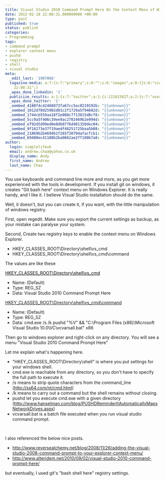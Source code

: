 ```yaml
---
title: Visual Studio 2010 Command Prompt Here On the Context Menu of Windows Explorer
date: 2012-02-18 22:08:31.000000000 +00:00
type: post
published: true
status: publish
categories:
- Programming
tags:
- command prompt
- explorer context menu
- pushd
- registry
- shell
- visual studio
meta:
  _edit_last: '1907066'
  tagazine-media: a:7:{s:7:"primary";s:0:"";s:6:"images";a:0:{}s:6:"videos";a:0:{}s:11:"image_count";s:1:"0";s:6:"author";s:7:"1907066";s:7:"blog_id";s:7:"1833431";s:9:"mod_stamp";s:19:"2012-02-18
    22:08:31";}
  _wpas_done_linkedin: '1'
  publicize_results: a:1:{s:7:"twitter";a:1:{i:111615627;a:2:{s:7:"user_id";s:10:"andrewchaa";s:7:"post_id";s:18:"170993148888236032";}}}
  _wpas_done_twitter: '1'
  _oembed_4180f4c42468873fa67cc5ac0219192b: "{{unknown}}"
  _oembed_1012d78d25902d01c2f1729a5f94682d: "{{unknown}}"
  _oembed_1744cb559aa18f2e808c7713815d8cf8: "{{unknown}}"
  _oembed_5cc9a5f406c39ee9ac2702469b2e994d: "{{unknown}}"
  _oembed_ef92d5d99ed0e8db0776d481350dec04: "{{unknown}}"
  _oembed_9f16273e37f19aedf48251725baa5b08: "{{unknown}}"
  _oembed_21869b2b4694b1f265f30794afacfcb1: "{{unknown}}"
  _oembed_69480ec41188b2ba0662ae2ff180b7a8: "{{unknown}}"
author:
  login: simplelifeuk
  email: andrew.chaa@yahoo.co.uk
  display_name: Andy
  first_name: Andrew
  last_name: Chaa
---
```

<p>You use keyboards and command line more and more, as you get more experienced with the tools in development. If you install git on windows, it creates "Git bash here" context menu on Windows Explorer. It is really handy, and I like it. I believe Visual Studio installation should do the same.</p>
<p>Well, it doesn't, but you can create it, if you want, with the little manipulation of windows registry.</p>
<p>First, open regedit. Make sure you export the current settings as backup, as your mistake can paralyse your system.</p>
<p>Second, Create two registry keys to enable the context menu on Windows Explorer.</p>
<ul>
<li>HKEY_CLASSES_ROOT\Directory\shell\vs_cmd</li>
<li>HKEY_CLASSES_ROOT\Directory\shell\vs_cmd\command</li>
</ul>
<p>The values are like these</p>
<p><span style="text-decoration:underline;"><span style="color:#000000;text-decoration:underline;">HKEY_CLASSES_ROOT\Directory\shell\vs_cmd</span></span></p>
<ul>
<li>Name: (Default)</li>
<li>Type: REG_SZ</li>
<li>Data: Visual Studio 2010 Command Prompt Here</li>
</ul>
<div><span style="text-decoration:underline;">HKEY_CLASSES_ROOT\Directory\shell\vs_cmd\command</span></div>
<ul>
<li>Name: (Default)</li>
<li>Type: REG_SZ</li>
<li>Data: cmd.exe /s /k pushd "%V" &amp;&amp; "C:\Program Files (x86)\Microsoft Visual Studio 10.0\VC\vcvarsall.bat" x86</li>
</ul>
<p>Then go to windows explorer and right-click on any directory. You will see a menu "Visual Studio 2010 Command Prompt Here"</p>
<p>Let me explain what's happening here.</p>
<ul>
<li>"HKEY_CLASSES_ROOT\Directory\shell" is where you put settings for your windows shell.</li>
<li>cmd.exe is reachable from any directory, so you don't have to specify the full path to execute it.</li>
<li>/s means to strip quote characters from the command_line (<a href="http://ss64.com/nt/cmd.html">http://ss64.com/nt/cmd.html</a>)</li>
<li>/k means to carry out a command but the shell remains without closing.</li>
<li>pushd let you execute cmd.exe with a given directory (<a href="http://www.hanselman.com/blog/PUSHDReminderItAutomaticallyMapsNetworkDrives.aspx">http://www.hanselman.com/blog/PUSHDReminderItAutomaticallyMapsNetworkDrives.aspx</a>)</li>
<li>vcvarsall.bat is a batch file executed when you run visual studio command prompt.</li>
</ul>
<p>&nbsp;</p>
<p>I also referenced the below nice posts.</p>
<ul>
<li><a href="http://www.reversealchemy.net/blog/2008/11/26/adding-the-visual-studio-2008-command-prompt-to-your-explorer-context-menu/">http://www.reversealchemy.net/blog/2008/11/26/adding-the-visual-studio-2008-command-prompt-to-your-explorer-context-menu/</a></li>
<li><a href="http://www.alteridem.net/2010/09/02/visual-studio-2010-command-prompt-here/">http://www.alteridem.net/2010/09/02/visual-studio-2010-command-prompt-here/</a></li>
</ul>
<p>but eventually, I used git's "bash shell here" registry settings.</p>
<p>&nbsp;</p>
